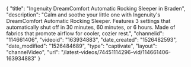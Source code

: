 {
    "title": "Ingenuity DreamComfort Automatic Rocking Sleeper in Braden",
    "description": "Calm and soothe your little one with Ingenuity's DreamComfort Automatic Rocking Sleeper. Features 3 settings that automatically shut off in 30 minutes, 60 minutes, or 6 hours. Made of fabrics that promote airflow for cooler, cozier rest.",
    "channelid": "114661406",
    "videoid": "163934883",
    "date_created": "1526482593",
    "date_modified": "1526484689",
    "type": "captivate",
    "layout": "channelVideo",
    "url": "\/latest-videos\/74451114296-vid\/114661406-163934883"
}